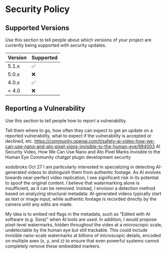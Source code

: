# Security Policy

## Supported Versions

Use this section to tell people about which versions of your project are
currently being supported with security updates.

| Version | Supported          |
| ------- | ------------------ |
| 5.1.x   | :white_check_mark: |
| 5.0.x   | :x:                |
| 4.0.x   | :white_check_mark: |
| < 4.0   | :x:                |

## Reporting a Vulnerability

Use this section to tell people how to report a vulnerability.

Tell them where to go, how often they can expect to get an update on a
reported vulnerability, what to expect if the vulnerability is accepted or
declined, etc.
https://community.openai.com/t/safety-ai-video-how-we-can-use-nano-and-ato-pixel-signs-invisible-to-the-human-eye/994003
AI Security Video, How We Can Use Nano and Ato Pixel Marks Invisible to the Human Eye 
Community
chatgpt
plugin development
security

xodobroks
Oct 27
I am particularly interested in specializing in detecting AI-generated videos to distinguish them from authentic footage. As AI evolves towards near-perfect video replication, I see significant risk in its potential to spoof the original content. I believe that watermarking alone is insufficient, as it can be removed. Instead, I envision a detection method based on analyzing structural metadata: AI-generated videos typically start as text or image input, while authentic footage is recorded directly by the camera until any edits are made.

My idea is to embed red flags in the metadata, such as “Edited with AI software (e.g. Sora)” when AI tools are used.  In addition, I would propose pixel-level watermarks, hidden throughout the video at a microscopic scale, undetectable by the human eye but still trackable. This could include invisible nano-scale watermarks at billions of microscopic details, encoded on multiple axes (x, y, and z) to ensure that even powerful systems cannot completely remove these embedded markers.
